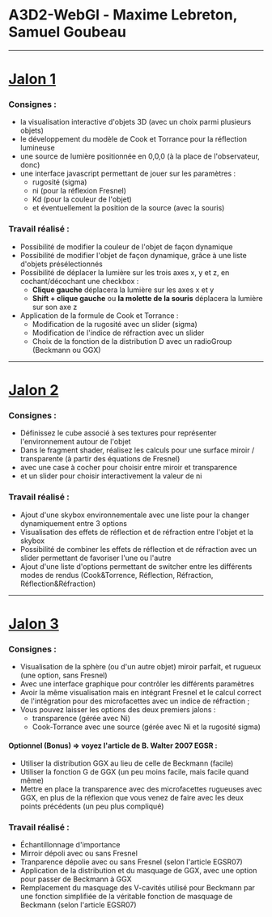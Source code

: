 # A3D2-WebGl - Maxime Lebreton, Samuel Goubeau

---
# <u>Jalon 1</u>
### Consignes :
- la visualisation interactive d'objets 3D (avec un choix parmi plusieurs objets)
- le développement du modèle de Cook et Torrance pour la réflection lumineuse
- une source de lumière positionnée en 0,0,0 (à la place de l'observateur, donc)
- une interface javascript permettant de jouer sur les paramètres :
    - rugosité (sigma)
    - ni (pour la réflexion Fresnel)
    - Kd (pour la couleur de l'objet)
    - et éventuellement la position de la source (avec la souris)

### Travail réalisé :

- Possibilité de modifier la couleur de l'objet de façon dynamique
- Possibilité de modifier l'objet de façon dynamique, grâce à une liste d'objets présélectionnés
- Possibilité de déplacer la lumière sur les trois axes x, y et z, en cochant/décochant une checkbox :
    - **Clique gauche** déplacera la lumière sur les axes x et y
    - **Shift + clique gauche** ou **la molette de la souris** déplacera la lumière sur son axe z
- Application de la formule de Cook et Torrance :
    - Modification de la rugosité avec un slider (sigma)
    - Modification de l'indice de réfraction avec un slider
    - Choix de la fonction de la distribution D avec un radioGroup (Beckmann ou GGX)


---
# <u>Jalon 2</u>
### Consignes :
- Définissez le cube associé à ses textures pour représenter l'environnement autour de l'objet
- Dans le fragment shader, réalisez les calculs pour une surface miroir / transparente (à partir des équations de Fresnel)
- avec une case à cocher pour choisir entre miroir et transparence
- et un slider pour choisir interactivement la valeur de ni

### Travail réalisé :

- Ajout d'une skybox environnementale avec une liste pour la changer dynamiquement entre 3 options
- Visualisation des effets de réflection et de réfraction entre l'objet et la skybox
- Possibilité de combiner les effets de réflection et de réfraction avec un slider permettant de favoriser l'une ou l'autre
- Ajout d'une liste d'options permettant de switcher entre les différents modes de rendus (Cook&Torrence, Réflection, Réfraction, Réflection&Réfraction)

---
# <u>Jalon 3</u>
### Consignes :
- Visualisation de la sphère (ou d'un autre objet) miroir parfait, et rugueux (une option, sans Fresnel)
- Avec une interface graphique pour contrôler les différents paramètres
- Avoir la même visualisation mais en intégrant Fresnel et le calcul correct de l'intégration pour des microfacettes avec un indice de réfraction ;
- Vous pouvez laisser les options des deux premiers jalons :
    - transparence (gérée avec Ni)
    - Cook-Torrance avec une source (gérée avec Ni et la rugosité sigma)

#### Optionnel (Bonus) => voyez l'article de B. Walter 2007 EGSR :
- Utiliser la distribution GGX au lieu de celle de Beckmann (facile)
- Utiliser la fonction G de GGX (un peu moins facile, mais facile quand même)
- Mettre en place la transparence avec des microfacettes rugueuses avec GGX, en plus de la réflexion que vous venez de faire avec les deux points précédents (un peu plus compliqué)


### Travail réalisé :
- Échantillonnage d'importance
- Mirroir dépoli avec ou sans Fresnel
- Tranparence dépolie avec ou sans Fresnel (selon l'article EGSR07)
- Application de la distribution et du masquage de GGX, avec une option pour passer de Beckmann à GGX
- Remplacement du masquage des V-cavités utilisé pour Beckmann par une fonction simplifiée de la véritable fonction de masquage de Beckmann (selon l'article EGSR07)